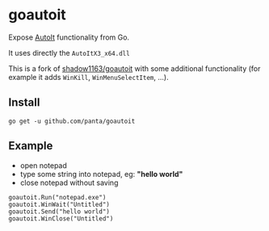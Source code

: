 # goautoit

Expose [AutoIt](https://www.autoitscript.com/site/) functionality from Go.

It uses directly the `AutoItX3_x64.dll`

This is a fork of [shadow1163/goautoit](https://github.com/shadow1163/goautoit) with some additional functionality (for example it adds `WinKill`, `WinMenuSelectItem`, ...).

## Install

```golang
go get -u github.com/panta/goautoit
```

## Example

- open notepad
- type some string into notepad, eg: **"hello world"**
- close notepad without saving

```golang
goautoit.Run("notepad.exe")
goautoit.WinWait("Untitled")
goautoit.Send("hello world")
goautoit.WinClose("Untitled")
```
